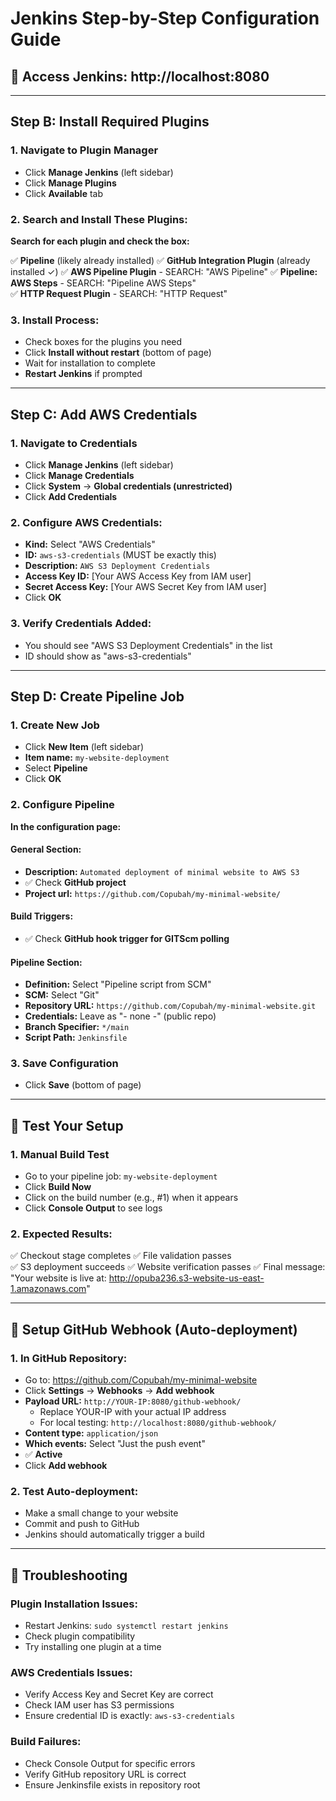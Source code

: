 # Jenkins Step-by-Step Configuration Guide

## 🚀 Access Jenkins: http://localhost:8080

---

## Step B: Install Required Plugins

### 1. Navigate to Plugin Manager
- Click **Manage Jenkins** (left sidebar)
- Click **Manage Plugins**
- Click **Available** tab

### 2. Search and Install These Plugins:
**Search for each plugin and check the box:**

✅ **Pipeline** (likely already installed)
✅ **GitHub Integration Plugin** (already installed ✓)
✅ **AWS Pipeline Plugin** - SEARCH: "AWS Pipeline"
✅ **Pipeline: AWS Steps** - SEARCH: "Pipeline AWS Steps"  
✅ **HTTP Request Plugin** - SEARCH: "HTTP Request"

### 3. Install Process:
- Check boxes for the plugins you need
- Click **Install without restart** (bottom of page)
- Wait for installation to complete
- **Restart Jenkins** if prompted

---

## Step C: Add AWS Credentials

### 1. Navigate to Credentials
- Click **Manage Jenkins** (left sidebar)
- Click **Manage Credentials**
- Click **System** → **Global credentials (unrestricted)**
- Click **Add Credentials**

### 2. Configure AWS Credentials:
- **Kind:** Select "AWS Credentials"
- **ID:** `aws-s3-credentials` (MUST be exactly this)
- **Description:** `AWS S3 Deployment Credentials`
- **Access Key ID:** [Your AWS Access Key from IAM user]
- **Secret Access Key:** [Your AWS Secret Key from IAM user]
- Click **OK**

### 3. Verify Credentials Added:
- You should see "AWS S3 Deployment Credentials" in the list
- ID should show as "aws-s3-credentials"

---

## Step D: Create Pipeline Job

### 1. Create New Job
- Click **New Item** (left sidebar)
- **Item name:** `my-website-deployment`
- Select **Pipeline**
- Click **OK**

### 2. Configure Pipeline
**In the configuration page:**

#### General Section:
- **Description:** `Automated deployment of minimal website to AWS S3`
- ✅ Check **GitHub project**
- **Project url:** `https://github.com/Copubah/my-minimal-website/`

#### Build Triggers:
- ✅ Check **GitHub hook trigger for GITScm polling**

#### Pipeline Section:
- **Definition:** Select "Pipeline script from SCM"
- **SCM:** Select "Git"
- **Repository URL:** `https://github.com/Copubah/my-minimal-website.git`
- **Credentials:** Leave as "- none -" (public repo)
- **Branch Specifier:** `*/main`
- **Script Path:** `Jenkinsfile`

### 3. Save Configuration
- Click **Save** (bottom of page)

---

## 🧪 Test Your Setup

### 1. Manual Build Test
- Go to your pipeline job: `my-website-deployment`
- Click **Build Now**
- Click on the build number (e.g., #1) when it appears
- Click **Console Output** to see logs

### 2. Expected Results:
✅ Checkout stage completes
✅ File validation passes  
✅ S3 deployment succeeds
✅ Website verification passes
✅ Final message: "Your website is live at: http://opuba236.s3-website-us-east-1.amazonaws.com"

---

## 🔗 Setup GitHub Webhook (Auto-deployment)

### 1. In GitHub Repository:
- Go to: https://github.com/Copubah/my-minimal-website
- Click **Settings** → **Webhooks** → **Add webhook**
- **Payload URL:** `http://YOUR-IP:8080/github-webhook/`
  - Replace YOUR-IP with your actual IP address
  - For local testing: `http://localhost:8080/github-webhook/`
- **Content type:** `application/json`
- **Which events:** Select "Just the push event"
- ✅ **Active**
- Click **Add webhook**

### 2. Test Auto-deployment:
- Make a small change to your website
- Commit and push to GitHub
- Jenkins should automatically trigger a build

---

## 🚨 Troubleshooting

### Plugin Installation Issues:
- Restart Jenkins: `sudo systemctl restart jenkins`
- Check plugin compatibility
- Try installing one plugin at a time

### AWS Credentials Issues:
- Verify Access Key and Secret Key are correct
- Check IAM user has S3 permissions
- Ensure credential ID is exactly: `aws-s3-credentials`

### Build Failures:
- Check Console Output for specific errors
- Verify GitHub repository URL is correct
- Ensure Jenkinsfile exists in repository root
